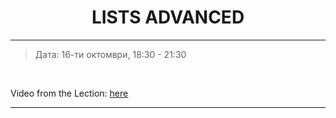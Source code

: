 <h1 align="center">LISTS ADVANCED</h1>

<hr>

<blockquote>
    <p>Дата: 16-ти октомври, 18:30 - 21:30</p>
</blockquote>

<br>

<p>
    Video from the Lection: <a href="https://www.youtube.com/watch?v=WzYDUS8DCfw">here</a>
</p>

<hr>